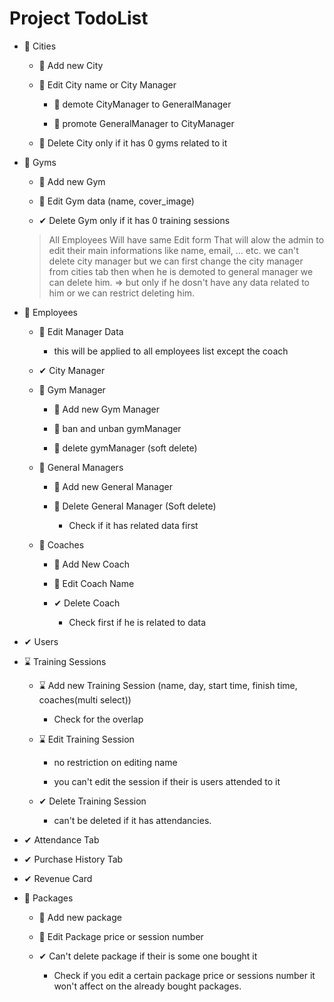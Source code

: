 # Project TodoList

- 📌 Cities

  - 📌 Add new City

  - 📌 Edit City name or City Manager

    - 📌 demote CityManager to GeneralManager

    - 📌 promote GeneralManager to CityManager

  - 📌 Delete City only if it has 0 gyms related to it

- 📌 Gyms

  - 📌 Add new Gym

  - 📌 Edit Gym data (name, cover_image)

  - ✔ Delete Gym only if it has 0 training sessions

  > All Employees Will have same Edit form That will alow the admin to edit their main informations like name, email, ... etc.
  > we can't delete city manager but we can first change the city manager from cities tab then when he is demoted to general manager we can delete him. => but only if he dosn't have any data related to him or we can restrict deleting him.
- 📌 Employees

  - 📌 Edit Manager Data

    - this will be applied to all employees list except the coach

  - ✔ City Manager

  - 📌 Gym Manager

    - 📌 Add new Gym Manager

    - 📌 ban and unban gymManager

    - 📌 delete gymManager (soft delete)

  - 📌 General Managers

    - 📌 Add new General Manager

    - 📌 Delete General Manager (Soft delete)

      - Check if it has related data first

  - 📌 Coaches

    - 📌 Add New Coach

    - 📌 Edit Coach Name

    - ✔ Delete Coach

      - Check first if he is related to data

- ✔ Users

- ⌛ Training Sessions

  - ⌛ Add new Training Session (name, day, start time, finish time, coaches(multi select))

    - Check for the overlap

  - ⌛ Edit Training Session

    - no restriction on editing name

    - you can't edit the session if their is users attended to it

  - ✔ Delete Training Session

    - can't be deleted if it has attendancies.

- ✔ Attendance Tab

- ✔ Purchase History Tab

- ✔ Revenue Card

- 📌 Packages

  - 📌 Add new package

  - 📌 Edit Package price or session number

  - ✔ Can't delete package if their is some one bought it

    - Check if you edit a certain package price or sessions number it won't affect on the already bought packages.
